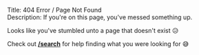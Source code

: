 Title: 404 Error / Page Not Found  
Description: If you're on this page, you've messed something up.  

Looks like you've stumbled unto a page that doesn't exist 😥

Check out [**/search**][search] for help finding what you were looking for 😅

[search]: /search "This links to the /search page on TheOverAnalyzed"